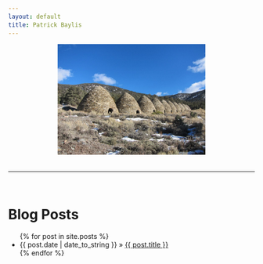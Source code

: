 ```yaml
---
layout: default
title: Patrick Baylis
---
```


<center>
<img src="images/dvkilns.jpg" alt="Death Valley Kilns" width="60%" height="60%" class="shadow" />
</center>
<br>

***
<br>
<h1>Blog Posts</h1>
<ul class="posts">
  {% for post in site.posts %}
  <li><span>{{ post.date | date_to_string }}</span> &raquo; <a href="{{ post.url }}">{{ post.title }}</a></li>
  {% endfor %}
</ul>
